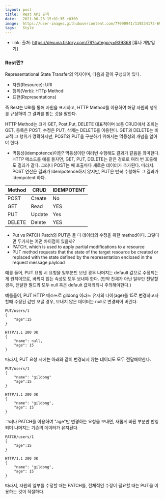 ```yaml
---
layout: post
title:  Rest API 규칙
date:   2021-06-23 15:01:35 +0300
image:  https://user-images.githubusercontent.com/77090941/119234172-69717180-bb67-11eb-8acc-f687aa97de80.jpg
tags:   Style
---
```

* link: 출처: https://devuna.tistory.com/78?category=939368 [튜나 개발일기]

### Rest란?
Representational State Transfer의 약자이며, 다음과 같이 구성되어 있다.
* 자원(Resource): URI
* 행위(Verb): HTTp Method
* 표현(Representations)

즉 Rest는 URI를 통해 자원을 표시하고, HTTP Method를 이용하여 해당 자원의 행위를 규정하여 그 결과를 받는 것을 말한다.

HTTP Method는 크게 GET, Post,Put, DELETE 대표적이며
보통 CRUD에서 조회는 GET, 등록은 POST, 수정은 PUT, 삭제는 DELETE를 이용한다.
GET과 DELETE는 비교적 그 행위가 명확하지만, POST와 PUT을 구분하기 위해서는 멱등성의 개념을 알아야 한다.

* 멱등성(idempotence)이란?
멱등성이란 여러번 수행해도 결과가 같음을 의미한다.
HTTP 메소드를 예를 들자면, GET, PUT, DELETE는 같은 경로로 여러 번 호출해도 결과가 같다.
그러나 POST는 매 호출마다 새로운 데이터가 추가된다.
따라서. POST 연산은 결과가 Idempotence하지 않지만, PUT은 반복 수행해도 그 결과가 Idempotent 하다.

|Method | CRUD | IDEMPOTENT |
|---|---|---
POST | Create | No
GET | Read | YES 
PUT | Update | Yes
DELETE | Delete | YES

* Put vs PATCH
Patch와 PUT은 둘 다 데이터의 수정을 위한 method이다.
그렇다면 두가지는 어떤 차이점이 있을까?
* PATCH, which is used to apply partial modifications to a resource
* PUT method requests that the state of the target resource be created or replaced with the state defined by the representation enclosed in the request message payload

예를 들어, PUT 요청 시 요청을 일부분만 보낸 경우 나머지는 default 값으로 수정되는 게 원칙이므로, 바뀌지 않는 속성도 모두 보내야 한다.
(만약 전체가 아닌 일부만 전달할 경우, 전달한 필드외 모두 null 혹은 default 값처리되니 주의해야한다.)

예를들어, PUT HTTP 메소드로 gildong 이라느 유저의 나이(age)를 15로 변경하고자 할때
수정된 값만 보낼 경우, 보내지 않은 데이터는 null로 변경되어 버린다.
```
PUT/users/1
{
    "age":15
}

HTTP/1.1 200 OK
{
    "name": null,
    "age": 15
}
```
따라서, PUT 요청 시에는 아래와 같이 변경되지 않는 데이터도 모두 전달해야한다.
```
PUT/users/1
{
    "name": "gildong"
    "age":15
}

HTTP/1.1 200 OK
{
    "name": "gildong",
    "age": 15
}
```
그러나 PATCH를 이용하여 "age"만 변경하는 요청을 보내면, 새롭게 바뀐 부분만 반영되며 나머지는 기존의 데이터가 유지된다.
```
PATCH/users/1
{
    "age":15
}

HTTP/1.1 200 OK
{
    "name": "gildong",
    "age": 15
}
```
따라서, 자원의 일부를 수정할 때는 PATCH를, 전체적인 수정이 필요할 때는 PUT을 이용하는 것이 적절하다.